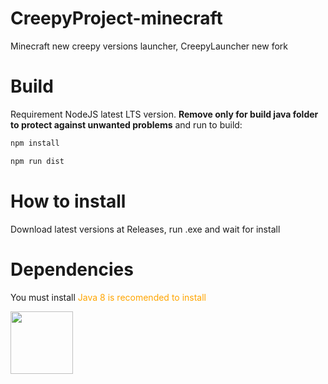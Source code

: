 # CreepyProject-minecraft
Minecraft new creepy versions launcher, CreepyLauncher new fork

# Build
Requirement NodeJS latest LTS version.
**Remove only for build java folder to protect against unwanted problems** and run to build:
```cmd
npm install
```
```cmd
npm run dist
```
# How to install
Download latest versions at Releases, run .exe and wait for install
# Dependencies
You must install <font color="orange">Java 8 is recomended to install</font>


<img src="src/icon.ico" width="100px">

